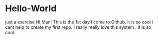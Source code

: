 # Hello-World
just a  exercise
HI,Man!
This is the 1st day I come to Github.
It is so cool i cant help to create my first repo.
I really really love this system .
It is so cool.
